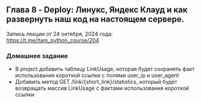 ## Глава 8 - Deploy: Линукс, Яндекс Клауд и как развернуть наш код на настоящем сервере.

Запись лекции от 24 октября, 2024 года: https://t.me/itam_python_course/204

### Домашнее задание
- В project добавить таблицу LinkUsage, которая будет сохранять факт использования короткой ссылки c полями user_ip и user_agent
- Добавить метод GET /link/{short_link}/statistics, который будет возвращать массив LinkUsage с фактами использования короткой ссылки
